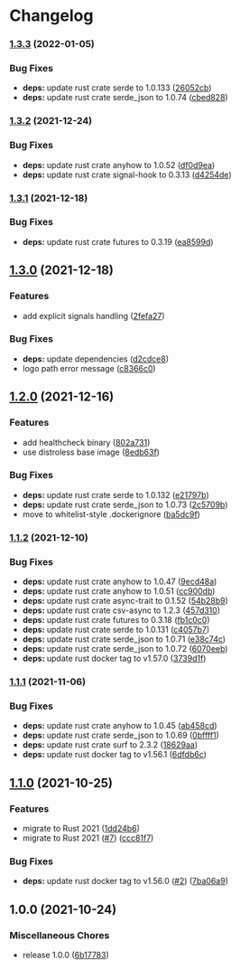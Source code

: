 # Changelog

### [1.3.3](https://www.github.com/cailloumajor/line-supervision-api-service/compare/v1.3.2...v1.3.3) (2022-01-05)


### Bug Fixes

* **deps:** update rust crate serde to 1.0.133 ([26052cb](https://www.github.com/cailloumajor/line-supervision-api-service/commit/26052cb1ca79425d3160fe8e819d38c8802bb946))
* **deps:** update rust crate serde_json to 1.0.74 ([cbed828](https://www.github.com/cailloumajor/line-supervision-api-service/commit/cbed82841e3af7672675201fa395b2645316a035))

### [1.3.2](https://www.github.com/cailloumajor/line-supervision-api-service/compare/v1.3.1...v1.3.2) (2021-12-24)


### Bug Fixes

* **deps:** update rust crate anyhow to 1.0.52 ([df0d9ea](https://www.github.com/cailloumajor/line-supervision-api-service/commit/df0d9ea5ef3c779fa84e224cd5e68a7c92544d2d))
* **deps:** update rust crate signal-hook to 0.3.13 ([d4254de](https://www.github.com/cailloumajor/line-supervision-api-service/commit/d4254de3f7f604857e33734bc15705100a077ef2))

### [1.3.1](https://www.github.com/cailloumajor/line-supervision-api-service/compare/v1.3.0...v1.3.1) (2021-12-18)


### Bug Fixes

* **deps:** update rust crate futures to 0.3.19 ([ea8599d](https://www.github.com/cailloumajor/line-supervision-api-service/commit/ea8599d207d255f9832ae6b0f38d4bf5951beb19))

## [1.3.0](https://www.github.com/cailloumajor/line-supervision-api-service/compare/v1.2.0...v1.3.0) (2021-12-18)


### Features

* add explicit signals handling ([2fefa27](https://www.github.com/cailloumajor/line-supervision-api-service/commit/2fefa27c103e98f7377e2934c6bb9f38283e9bda))


### Bug Fixes

* **deps:** update dependencies ([d2cdce8](https://www.github.com/cailloumajor/line-supervision-api-service/commit/d2cdce8baf14f3752c2d0294d62543960936b887))
* logo path error message ([c8366c0](https://www.github.com/cailloumajor/line-supervision-api-service/commit/c8366c07a2be2c217f6addeeabbee80357bed036))

## [1.2.0](https://www.github.com/cailloumajor/line-supervision-api-service/compare/v1.1.2...v1.2.0) (2021-12-16)


### Features

* add healthcheck binary ([802a731](https://www.github.com/cailloumajor/line-supervision-api-service/commit/802a7319dd38debe895a92a6aced68a3834f088b))
* use distroless base image ([8edb63f](https://www.github.com/cailloumajor/line-supervision-api-service/commit/8edb63f23d20e4dbd8bfde16cc5206d82ee15b6e))


### Bug Fixes

* **deps:** update rust crate serde to 1.0.132 ([e21797b](https://www.github.com/cailloumajor/line-supervision-api-service/commit/e21797b52bb776afc42cab3c50c3269e80196459))
* **deps:** update rust crate serde_json to 1.0.73 ([2c5709b](https://www.github.com/cailloumajor/line-supervision-api-service/commit/2c5709b18125a42ad15ccc5bec5e3674486e360b))
* move to whitelist-style .dockerignore ([ba5dc9f](https://www.github.com/cailloumajor/line-supervision-api-service/commit/ba5dc9f277d5ff32106c961ba723fcd2cf206237))

### [1.1.2](https://www.github.com/cailloumajor/line-supervision-api-service/compare/v1.1.1...v1.1.2) (2021-12-10)


### Bug Fixes

* **deps:** update rust crate anyhow to 1.0.47 ([9ecd48a](https://www.github.com/cailloumajor/line-supervision-api-service/commit/9ecd48a8f4a355bd2756a81cbdcefc754acf53d5))
* **deps:** update rust crate anyhow to 1.0.51 ([cc900db](https://www.github.com/cailloumajor/line-supervision-api-service/commit/cc900db6281a1d8713af622abee32f45b67ab648))
* **deps:** update rust crate async-trait to 0.1.52 ([54b28b9](https://www.github.com/cailloumajor/line-supervision-api-service/commit/54b28b9dddea8ad6d7144d2b840194320c8bc151))
* **deps:** update rust crate csv-async to 1.2.3 ([457d310](https://www.github.com/cailloumajor/line-supervision-api-service/commit/457d3105a9394616c742d2ac2f888613f3a548ab))
* **deps:** update rust crate futures to 0.3.18 ([fb1c0c0](https://www.github.com/cailloumajor/line-supervision-api-service/commit/fb1c0c0a8d5af2ef70c19b0c8dd9a41a50f53c16))
* **deps:** update rust crate serde to 1.0.131 ([c4057b7](https://www.github.com/cailloumajor/line-supervision-api-service/commit/c4057b7f4054e4de809cdfc5141c9cea8ebad089))
* **deps:** update rust crate serde_json to 1.0.71 ([e38c74c](https://www.github.com/cailloumajor/line-supervision-api-service/commit/e38c74cda3eddabff3e85a3b064877cf319ddcdb))
* **deps:** update rust crate serde_json to 1.0.72 ([6070eeb](https://www.github.com/cailloumajor/line-supervision-api-service/commit/6070eeb6df992245aca4992182c872f5a1a8cd2c))
* **deps:** update rust docker tag to v1.57.0 ([3739d1f](https://www.github.com/cailloumajor/line-supervision-api-service/commit/3739d1f6a017d1917285da43d78e81ee6c1d21b7))

### [1.1.1](https://www.github.com/cailloumajor/line-supervision-api-service/compare/v1.1.0...v1.1.1) (2021-11-06)


### Bug Fixes

* **deps:** update rust crate anyhow to 1.0.45 ([ab458cd](https://www.github.com/cailloumajor/line-supervision-api-service/commit/ab458cdd546ddec6a86f995d163f5f07b2ef1caf))
* **deps:** update rust crate serde_json to 1.0.69 ([0bffff1](https://www.github.com/cailloumajor/line-supervision-api-service/commit/0bffff16858f8e9fb8dee7cf226b4f76c1c4a5a0))
* **deps:** update rust crate surf to 2.3.2 ([18629aa](https://www.github.com/cailloumajor/line-supervision-api-service/commit/18629aa9b382a91476d9bbb104c528b27ce9caaa))
* **deps:** update rust docker tag to v1.56.1 ([6dfdb6c](https://www.github.com/cailloumajor/line-supervision-api-service/commit/6dfdb6cc7bb8c55886a19c4203a608be52416601))

## [1.1.0](https://www.github.com/cailloumajor/line-supervision-api-service/compare/v1.0.0...v1.1.0) (2021-10-25)


### Features

* migrate to Rust 2021 ([1dd24b6](https://www.github.com/cailloumajor/line-supervision-api-service/commit/1dd24b6d219aa6e522c26813b9ef040dbc3607e6))
* migrate to Rust 2021 ([#7](https://www.github.com/cailloumajor/line-supervision-api-service/issues/7)) ([ccc81f7](https://www.github.com/cailloumajor/line-supervision-api-service/commit/ccc81f7c0c89f43bcf5138a4828bda5890538b1f))


### Bug Fixes

* **deps:** update rust docker tag to v1.56.0 ([#2](https://www.github.com/cailloumajor/line-supervision-api-service/issues/2)) ([7ba06a9](https://www.github.com/cailloumajor/line-supervision-api-service/commit/7ba06a99c5fe5fe28e0cc90d1073164990610383))

## 1.0.0 (2021-10-24)


### Miscellaneous Chores

* release 1.0.0 ([6b17783](https://www.github.com/cailloumajor/line-supervision-api-service/commit/6b17783dc07e677613dfef73e581aaa69ce4238a))
